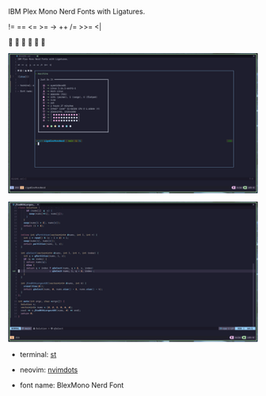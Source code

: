 IBM Plex Mono Nerd Fonts with Ligatures.

!= == <= >= -> ++ /= >>= <|

     

![show](./assets/show.png)

![codeshot](./assets/code_shot.png)

- terminal: [st](https://github.com/siduck/st)

- neovim: [nvimdots](https://github.com/ayamir/nvimdots)

- font name: BlexMono Nerd Font
